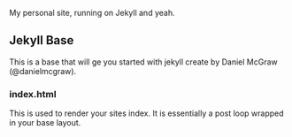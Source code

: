 My personal site, running on Jekyll and yeah.

## Jekyll Base ##
This is a base that will ge you started with jekyll create by Daniel McGraw (@danielmcgraw).

### index.html ###
This is used to render your sites index. It is essentially a post loop wrapped in your base layout.
